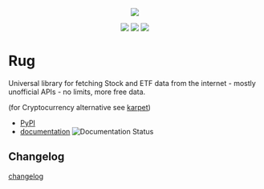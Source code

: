 <p align="center">
    <img src="https://raw.githubusercontent.com/im-n1/rug/master/assets/logo.png">
</p>

<p align="center">
    <img src="https://img.shields.io/pypi/v/rug.svg?color=0c7dbe">
    <img src="https://img.shields.io/pypi/l/karpet.svg?color=0c7dbe">
    <img src="https://img.shields.io/pypi/dm/karpet.svg?color=0c7dbe">
</p>

# Rug

Universal library for fetching Stock and ETF data from the internet - mostly unofficial
APIs - no limits, more free data.

(for Cryptocurrency alternative see [karpet](https://github.com/im-n1/karpet))

* [PyPI](https://pypi.org/project/rug/)
* [documentation](https://rug.readthedocs.io/en/latest/) ![Documentation Status](https://readthedocs.org/projects/rug/badge/?version=latest)

## Changelog

[changelog](./CHANGELOG.md)
